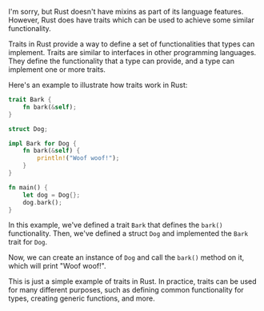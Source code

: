 I'm sorry, but Rust doesn't have mixins as part of its language features. However, Rust does have traits which can be used to achieve some similar functionality.

Traits in Rust provide a way to define a set of functionalities that types can implement. Traits are similar to interfaces in other programming languages. They define the functionality that a type can provide, and a type can implement one or more traits.

Here's an example to illustrate how traits work in Rust:

```rust
trait Bark {
    fn bark(&self);
}

struct Dog;

impl Bark for Dog {
    fn bark(&self) {
        println!("Woof woof!");
    }
}

fn main() {
    let dog = Dog{};
    dog.bark();
}
```

In this example, we've defined a trait `Bark` that defines the `bark()` functionality. Then, we've defined a struct `Dog` and implemented the `Bark` trait for `Dog`.

Now, we can create an instance of `Dog` and call the `bark()` method on it, which will print "Woof woof!".

This is just a simple example of traits in Rust. In practice, traits can be used for many different purposes, such as defining common functionality for types, creating generic functions, and more.